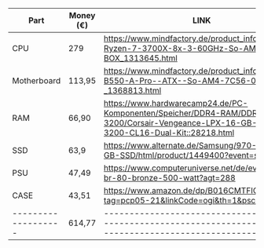 | Part                       | Money (€) | LINK                                                        |
|---|---|---|
| CPU                      | 279       | https://www.mindfactory.de/product_info.php/AMD-Ryzen-7-3700X-8x-3-60GHz-So-AM4-BOX_1313645.html |
| Motherboard       | 113,95    | https://www.mindfactory.de/product_info.php/MSI-B550-A-Pro--ATX--So-AM4-7C56-002R-_1368813.html |
| RAM                     | 66,90     | https://www.hardwarecamp24.de/PC-Komponenten/Speicher/DDR4-RAM/DDR4-3200/Corsair-Vengeance-LPX-16-GB-DDR4-3200-CL16-Dual-Kit::28218.html |
| SSD                      | 63,9      | https://www.alternate.de/Samsung/970-EVO-500-GB-SSD/html/product/1449400?event=search |
| PSU                      | 47,49        | https://www.computeruniverse.net/de/evga-500-br-80-bronze-500-watt?agt=288 |
| CASE                    | 43,51     | https://www.amazon.de/dp/B016CMTFIC?tag=pcp05-21&linkCode=ogi&th=1&psc=1 |
| ------------------- | 614,77    | ------------------------------------------------------------------------------------------------------------- |
